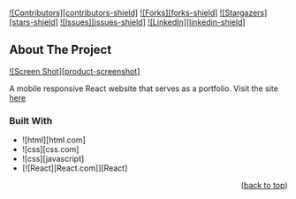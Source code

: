 <div id="top"></div>


[![Contributors][contributors-shield]](https://github.com/WeeMingQing/Portfolio/graphs/contributors)
[![Forks][forks-shield]](https://github.com/WeeMingQing/Portfolio/forks)
[![Stargazers][stars-shield]](https://github.com/WeeMingQing/Portfolio/stargazers)
[![Issues][issues-shield]](https://github.com/WeeMingQing/Portfolio/issues)
[![LinkedIn][linkedin-shield]](https://www.linkedin.com/in/wee-ming-qing-017199205/)



<!-- ABOUT THE PROJECT -->
## About The Project

[![Screen Shot][product-screenshot]](https://weemingqing.github.io/Portfolio/)

A mobile responsive React website that serves as a portfolio. Visit the site <a href="https://weemingqing.github.io/Portfolio/">here</a>




### Built With

* ![html][html.com]
* ![css][css.com]
* ![css][javascript]
* [![React][React.com]][React]


<p align="right">(<a href="#top">back to top</a>)</p>